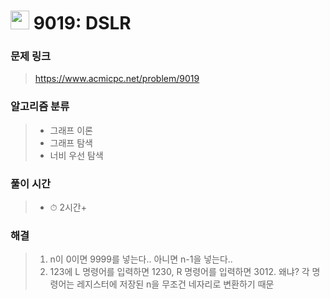 # <img src="https://static.solved.ac/tier_small/11.svg" width=30> 9019: DSLR 

### 문제 링크
> https://www.acmicpc.net/problem/9019

### 알고리즘 분류
>- 그래프 이론
>- 그래프 탐색
>- 너비 우선 탐색

### 풀이 시간
>- ⏱ 2시간+

### 해결
> 1. n이 0이면 9999를 넣는다.. 아니면 n-1을 넣는다.. 
> 2. 123에 L 명령어를 입력하면 1230, R 명령어를 입력하면 3012. 왜냐? 각 명령어는 레지스터에 저장된 n을 무조건 네자리로 변환하기 때문